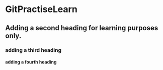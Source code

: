 # GitPractiseLearn

## Adding a second heading for learning purposes only. 

### adding a third heading 

#### adding a fourth heading 

